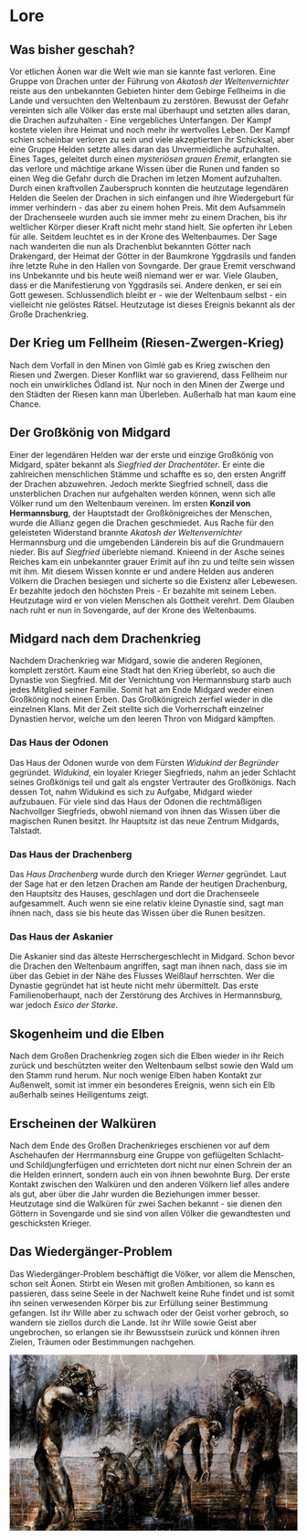 # Lore

## Was bisher geschah?

Vor etlichen Äonen war die Welt wie man sie kannte fast verloren. Eine Gruppe von Drachen unter der Führung von *Akatosh der Weltenvernichter* reiste aus den unbekannten Gebieten hinter dem Gebirge Fellheims in die Lande und versuchten den Weltenbaum zu zerstören. Bewusst der Gefahr vereinten sich alle Völker das erste mal überhaupt und setzten alles daran, die Drachen aufzuhalten - Eine vergebliches Unterfangen. Der Kampf kostete vielen ihre Heimat und noch mehr ihr wertvolles Leben. Der Kampf schien scheinbar verloren zu sein und viele akzeptierten ihr Schicksal, aber eine Gruppe Helden setzte alles daran das Unvermeidliche aufzuhalten. Eines Tages, geleitet durch einen *mysteriösen grauen Eremit*, erlangten sie das verlore und mächtige arkane Wissen über die Runen und fanden so einen Weg die Gefahr durch die Drachen im letzen Moment aufzuhalten. Durch einen kraftvollen Zauberspruch konnten die heutzutage legendären Helden die Seelen der Drachen in sich einfangen und ihre Wiedergeburt für immer verhindern - das aber zu einem hohen Preis. Mit dem Aufsammeln der Drachenseele wurden auch sie immer mehr zu einem Drachen, bis ihr weltlicher Körper dieser Kraft nicht mehr stand hielt. Sie opferten ihr Leben für alle. Seitdem leuchtet es in der Krone des Weltenbaumes. Der Sage nach wanderten die nun als Drachenblut bekannten Götter nach Drakengard, der Heimat der Götter in der Baumkrone Yggdrasils und fanden ihre letzte Ruhe in den Hallen von Sovngarde.
Der graue Eremit verschwand ins Unbekannte und bis heute weiß niemand wer er war. Viele Glauben, dass er die Manifestierung von Yggdrasils sei. Andere denken, er sei ein Gott gewesen. Schlussendlich bleibt er - wie der Weltenbaum selbst - ein vielleicht nie gelöstes Rätsel. Heutzutage ist dieses Ereignis bekannt als der Große Drachenkrieg.

## Der Krieg um Fellheim (Riesen-Zwergen-Krieg)
Nach dem Vorfall in den Minen von Gimlé gab es Krieg zwischen den Riesen und Zwergen. Dieser Konflikt war so gravierend, dass Fellheim nur noch ein unwirkliches Ödland ist. Nur noch in den Minen der Zwerge und den Städten der Riesen kann man Überleben. Außerhalb hat man kaum eine Chance.

## Der Großkönig von Midgard
Einer der legendären Helden war der erste und einzige Großkönig von Midgard, später bekannt als *Siegfried der Drachentöter*. Er einte die zahlreichen menschlichen Stämme und schaffte es so, den ersten Angriff der Drachen abzuwehren. Jedoch merkte Siegfried schnell, dass die unsterblichen Drachen nur aufgehalten werden können, wenn sich alle Völker rund um den Weltenbaum vereinen. Im ersten **Konzil von Hermannsburg**, der Hauptstadt der Großkönigreiches der Menschen, wurde die Allianz gegen die Drachen geschmiedet. Aus Rache für den geleisteten Widerstand brannte *Akatosh der Weltenvernichter* Hermannsburg und die umgebenden Länderein bis auf die Grundmauern nieder. Bis auf *Siegfried* überlebte niemand. Knieend in der Asche seines Reiches kam ein unbekannter grauer Erimit auf ihn zu und teilte sein wissen mit ihm. Mit diesem Wissen konnte er und andere Helden aus anderen Völkern die Drachen besiegen und sicherte so die Existenz aller Lebewesen. Er bezahlte jedoch den höchsten Preis - Er bezahlte mit seinem Leben. Heutzutage wird er von vielen Menschen als Gottheit verehrt. Dem Glauben nach ruht er nun in Sovengarde, auf der Krone des Weltenbaums.



## Midgard nach dem Drachenkrieg
Nachdem Drachenkrieg war Midgard, sowie die anderen Regionen, komplett zerstört. Kaum eine Stadt hat den Krieg überlebt, so auch die Dynastie von Siegfried. Mit der Vernichtung von Hermannsburg starb auch jedes Mitglied seiner Familie. Somit hat am Ende Midgard weder einen Großkönig noch einen Erben. Das Großkönigreich zerfiel wieder in die einzelnen Klans. Mit der Zeit stellte sich die Vorherrschaft einzelner Dynastien hervor, welche um den leeren Thron von Midgard kämpften.

### Das Haus der Odonen
Das Haus der Odonen wurde von dem Fürsten *Widukind der Begründer* gegründet. *Widukind*, ein loyaler Krieger Siegfrieds, nahm an jeder Schlacht seines Großkönigs teil und galt als engster Vertrauter des Großkönigs. Nach dessen Tot, nahm Widukind es sich zu Aufgabe, Midgard wieder aufzubauen. Für viele sind das Haus der Odonen die rechtmäßigen Nachvollger Siegfrieds, obwohl niemand von ihnen das Wissen über die magischen Runen besitzt. Ihr Hauptsitz ist das neue Zentrum Midgards, Talstadt.

### Das Haus der Drachenberg
Das *Haus Drachenberg* wurde durch den Krieger *Werner* gegründet. Laut der Sage hat er den letzen Drachen am Rande der heutigen Drachenburg, den Hauptsitz des Hauses, geschlagen und dort die Drachenseele aufgesammelt. Auch wenn sie eine relativ kleine Dynastie sind, sagt man ihnen nach, dass sie bis heute das Wissen über die Runen besitzen.

### Das Haus der Askanier
Die Askanier sind das älteste Herrschergeschlecht in Midgard. Schon bevor die Drachen den Weltenbaum angriffen, sagt man ihnen nach, dass sie im über das Gebiet in der Nähe des Flusses Weißlauf herrschten. Wer die Dynastie gegründet hat ist heute nicht mehr übermittelt. Das erste Familienoberhaupt, nach der Zerstörung des Archives in Hermannsburg, war jedoch *Esico der Starke*.

## Skogenheim und die Elben
Nach dem Großen Drachenkrieg zogen sich die Elben wieder in ihr Reich zurück und beschützten weiter den Weltenbaum selbst sowie den Wald um den Stamm rund herum. Nur noch wenige Elben haben Kontakt zur Außenwelt, somit ist immer ein besonderes Ereignis, wenn sich ein Elb außerhalb seines Heiligentums zeigt.

## Erscheinen der Walküren
Nach dem Ende des Großen Drachenkrieges erschienen vor auf dem Aschehaufen der Herrmannsburg eine Gruppe von geflügelten Schlacht- und Schildjungferfügen und errichteten dort nicht nur einen Schrein der an die Helden erinnert, sondern auch ein von ihnen bewohnte Burg. Der erste Kontakt zwischen den Walküren und den anderen Völkern lief alles andere als gut, aber über die Jahr wurden die Beziehungen immer besser. Heutzutage sind die Walküren für zwei Sachen bekannt - sie dienen den Göttern in Sovengarde und sie sind von allen Völker die gewandtesten und geschicksten Krieger.

## Das Wiedergänger-Problem
Das Wiedergänger-Problem beschäftigt die Völker, vor allem die Menschen, schon seit Äonen. Stirbt ein Wesen mit großen Ambitionen, so kann es passieren, dass seine Seele in der Nachwelt keine Ruhe findet und ist somit ihn seinen verwesenden Körper bis zur Erfüllung seiner Bestimmung gefangen. Ist ihr Wille aber zu schwach oder der Geist vorher gebroch, so wandern sie ziellos durch die Lande. Ist ihr Wille sowie Geist aber ungebrochen, so erlangen sie ihr Bewusstsein zurück und können ihren Zielen, Träumen oder Bestimmungen nachgehen.

![Wiedergänger Problem](/images/WiedergaengerProblem.webp)

